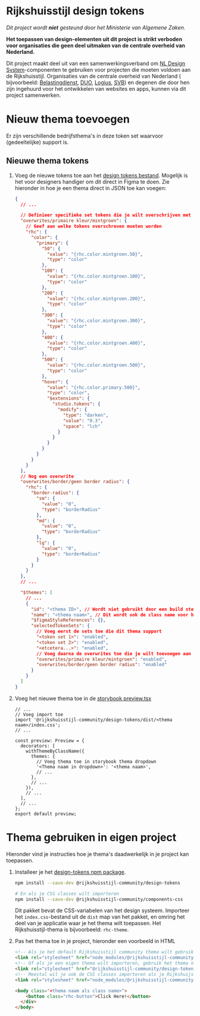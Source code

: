 <!-- @license CC0-1.0 -->

# Rijkshuisstijl design tokens

_Dit project wordt **niet** gesteund door het Ministerie van Algemene Zaken._

**Het toepassen van design-elementen uit dit project is strikt verboden voor organisaties die geen deel uitmaken van de
centrale overheid van Nederland.**

Dit project maakt deel uit van een samenwerkingsverband om [NL Design System](https://nldesignsystem.nl)-componenten
te gebruiken voor projecten die moeten voldoen aan de Rijkshuisstijl. Organisaties van de centrale overheid van
Nederland (
bijvoorbeeld: [Belastingdienst](https://www.belastingdienst.nl/), [DUO](https://www.duo.nl), [Logius](http://logius.nl), [SVB](https://www.svb.nl/))
en degenen die door hen zijn ingehuurd voor het ontwikkelen van websites en apps, kunnen via dit project samenwerken.

# Nieuw thema toevoegen

Er zijn verschillende bedrijfsthema's in deze token set waarvoor (gedeeltelijke) support is.

## Nieuwe thema tokens

1. Voeg de nieuwe tokens toe aan het [design tokens bestand](https://github.com/nl-design-system/rijkshuisstijl-community/blob/main/proprietary/design-tokens/figma/figma.tokens.json). Mogelijk is het voor designers handiger om dit direct in Figma te doen. Zie hieronder in hoe je een thema direct in JSON toe kan voegen:

   ```json
   {
     // ...

     // Definieer specifieke set tokens die je wilt overschrijven met een duidelijke naam. Voeg indien nodig meerdere overwrites sets toe.
     "overwrites/primaire kleur/mintgroen": {
       // Geef aan welke tokens overschreven moeten worden
       "rhc": {
         "color": {
           "primary": {
             "50": {
               "value": "{rhc.color.mintgroen.50}",
               "type": "color"
             },
             "100": {
               "value": "{rhc.color.mintgroen.100}",
               "type": "color"
             },
             "200": {
               "value": "{rhc.color.mintgroen.200}",
               "type": "color"
             },
             "300": {
               "value": "{rhc.color.mintgroen.300}",
               "type": "color"
             },
             "400": {
               "value": "{rhc.color.mintgroen.400}",
               "type": "color"
             },
             "500": {
               "value": "{rhc.color.mintgroen.500}",
               "type": "color"
             },
             "hover": {
               "value": "{rhc.color.primary.500}",
               "type": "color",
               "$extensions": {
                 "studio.tokens": {
                   "modify": {
                     "type": "darken",
                     "value": "0.3",
                     "space": "lch"
                   }
                 }
               }
             }
           }
         }
       }
     },
     // Nog een overwrite
     "overwrites/border/geen border radius": {
       "rhc": {
         "border-radius": {
           "sm": {
             "value": "0",
             "type": "borderRadius"
           },
           "md": {
             "value": "0",
             "type": "borderRadius"
           },
           "lg": {
             "value": "0",
             "type": "borderRadius"
           }
         }
       }
     },
     // ...

     "$themes": [
       // ...
       {
         "id": "<thema ID>", // Wordt niet gebruikt door een build step, maar wel voor Figma
         "name": "<thema naam>", // Dit wordt ook de class name voor het thema
         "$figmaStyleReferences": {},
         "selectedTokenSets": {
           // Voeg eerst de sets toe die dit thema support
           "<token set 1>": "enabled",
           "<token set 2>": "enabled",
           "<etcetera...>": "enabled",
           // Voeg daarna de overwrites toe die je wilt toevoegen aan je thema
           "overwrites/primaire kleur/mintgroen": "enabled",
           "overwrites/border/geen border radius": "enabled"
         }
       }
     ]
   }
   ```

2. Voeg het nieuwe thema toe in de [storybook preview.tsx](https://github.com/nl-design-system/rijkshuisstijl-community/blob/main/packages/storybook/config/preview.tsx)

   ```tsx
   // ...
   // Voeg import toe
   import '@rijkshuisstijl-community/design-tokens/dist/<thema naam>/index.css';
   // ...

   const preview: Preview = {
     decorators: [
       withThemeByClassName({
         themes: {
           // Voeg thema toe in storybook thema dropdown
           '<Thema naam in dropdown>': '<thema naam>',
           // ...
         },
         // ...
       }),
       // ...
     ],
     // ...
   };
   export default preview;
   ```

# Thema gebruiken in eigen project

Hieronder vind je instructies hoe je thema's daadwerkelijk in je project kan toepassen.

1. Installeer je het [design-tokens npm package](https://www.npmjs.com/package/@rijkshuisstijl-community/design-tokens).

   ```bash
   npm install --save-dev @rijkshuisstijl-community/design-tokens

   # En als je CSS classes wilt importeren
   npm install --save-dev @rijkshuisstijl-community/components-css
   ```

   Dit pakket bevat de CSS-variabelen van het design systeem. Importeer het `index.css`-bestand uit de `dist` map van het
   pakket, en omring het deel van je applicatie waar je het thema wilt toepassen. Het Rijkshuisstijl-thema is bijvoorbeeld: `rhc-theme`.

2. Pas het thema toe in je project, hieronder een voorbeeld in HTML

   ```html
   <!-- Als je het default Rijkshuisstijl community thema wilt gebruiken, gebruik .rhc-theme -->
   <link rel="stylesheet" href="node_modules/@rijkshuisstijl-community/design-tokens/dist/index.css" />
   <!-- Of als je een eigen thema wilt importeren, gebruik het thema naam als class name -->
   <link rel="stylesheet" href="@rijkshuisstijl-community/design-tokens/dist/<thema naam>/index.css" />
   <!-- Meestal wil je ook de CSS classes importeren als je Rijkshuijsstijl-community componenten gebruikt -->
   <link rel="stylesheet" href="node_modules/@rijkshuisstijl-community/components-css/dist/index.css" />

   <body class="<thema naam als class name>">
       <button class="rhc-button">Click Here!</button>
     </div>
   </body>
   ```
